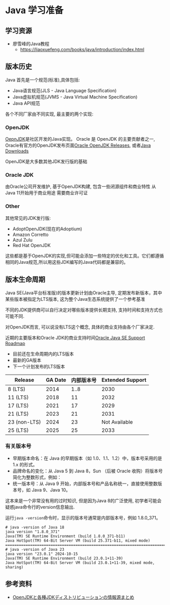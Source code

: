 # Java 学习准备

## 学习资源

- 廖雪峰的Java教程
  - https://liaoxuefeng.com/books/java/introduction/index.html

## 版本历史

Java 首先是一个规范(标准),具体包括:

- Java语言规范(JLS - Java Language Specification)
- Java虚拟机规范(JVMS - Java Virtual Machine Specification)
- Java API规范

各个不同厂家由不同实现, 最主要的两个实现:

### OpenJDK

[OepnJDK](https://openjdk.org/projects/jdk/)是社区开发的Java实现。
Oracle 是 OpenJDK 的主要贡献者之一, Oracle有官方的OpenJDK发布页面[Oracle OpenJDK Releases](https://jdk.java.net/),
或者[Java Downloads](https://www.oracle.com/java/technologies/downloads/)

OpenJDK是大多数其他JDK发行版的基础

### Oracle JDK

由Oracle公司开发维护, 基于OpenJDK构建, 包含一些闭源组件和商业特性
从Java 11开始用于商业用途 需要商业许可证

### Other

其他常见的JDK发行版:

- AdoptOpenJDK(现在的Adoptium)
- Amazon Corretto
- Azul Zulu
- Red Hat OpenJDK

这些都是基于OpenJDK的实现,但可能会添加一些特定的优化和工具。它们都遵循相同的Java规范,所以用这些JDK编写的Java代码都是兼容的。

## 版本生命周期

Java SE(Java平台标准版)的版本更新计划由Oracle主导, 定期发布新版本，其中某些版本被指定为LTS版本, 这为整个Java生态系统提供了一个参考基准

不同的JDK提供商可以自行决定对哪些版本提供长期支持, 支持时间和支持方式也可能不同.

对OpenJDK而言, 可以说没有LTS这个概念, 具体的商业支持由各个厂家决定.

近期的主要版本和Oracle JDK的商业支持时间[Oracle Java SE Support Roadmap](https://www.oracle.com/cn/java/technologies/java-se-support-roadmap.html)

- 目前还在生命周期内的LTS版本
- 最新的GA版本
- 下一个计划发布的LTS版本 

| Release      | GA Date | 内部版本号 | Extended Support |
|--------------|---------|------------|------------------|
| 8 (LTS)      | 2014    | 1..8       | 2030             |
| 11 (LTS)     | 2018    | 11         | 2032             |
| 17 (LTS)     | 2021    | 17         | 2029             |
| 21 (LTS)     | 2023    | 21         | 2031             |
| 23 (non-LTS) | 2024    | 23         | Not Available    |
| 25 (LTS)     | 2025    | 25         | 2033             |

### 有关版本号

- 早期版本命名：在 Java 的早期版本（如 1.0、1.1、1.2）中，版本号采用的是 1.x 的形式。
- 品牌命名的变化：从 Java 5 到 Java 8，Sun （后被 Oracle 收购）将版本号简化为整数形式，例如：
- 统一版本号：从 Java 9 开始，内部版本号和产品名称统一，直接使用整数版本号，如 Java 9、Java 10。

这本来是一个非常没有用的过时知识, 但是因为Java 8的广泛使用, 初学者可能会疑惑java命令行的version信息输出.

运行`java -version`命令时，显示的版本号通常是内部版本号，例如 1.8.0_371。

```shell
# java -version of Java 18
java version "1.8.0_371"
Java(TM) SE Runtime Environment (build 1.8.0_371-b11)
Java HotSpot(TM) 64-Bit Server VM (build 25.371-b11, mixed mode)
================================================================================
# java -version of Java 23
java version "23.0.1" 2024-10-15
Java(TM) SE Runtime Environment (build 23.0.1+11-39)
Java HotSpot(TM) 64-Bit Server VM (build 23.0.1+11-39, mixed mode, sharing)
```

## 参考资料

- [OpenJDKと各種JDKディストリビューションの情報源まとめ](https://qiita.com/yamadamn/items/2dd26a014791b9557199)
